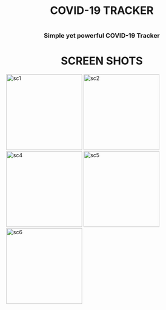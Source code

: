 <h1 align="center"> COVID-19 TRACKER <h1>
<h3 align="center">Simple yet powerful COVID-19 Tracker</h3>
<h1 align="center"> SCREEN SHOTS </h1>
<p>
<img src="https://github.com/nitishsai9/Covid19LiveTrackerApp/blob/master/assests/Screenshot_1585030797.png" alt="sc1" width="200">
<img src="https://github.com/nitishsai9/Covid19LiveTrackerApp/blob/master/assests/Screenshot_1585030808.png" alt="sc2" width="200">
<img src="https://github.com/nitishsai9/Covid19LiveTrackerApp/blob/master/assests/Screenshot_1585030841.png" alt="sc4" width="200">
<img src="https://github.com/nitishsai9/Covid19LiveTrackerApp/blob/master/assests/Screenshot_1585030861.png" alt="sc5" width="200">
<img src="https://github.com/nitishsai9/Covid19LiveTrackerApp/blob/master/assests/Screenshot_1585030869.png" alt="sc6" width="200">
</p>





   
